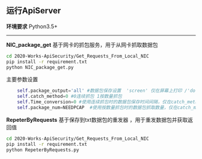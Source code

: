 ## 运行ApiServer
**环境要求**
Python3.5+

------------------
**NIC_package_get**
基于网卡的抓包服务，用于从网卡抓取数据包  
```bash
cd 2020-Works-ApiSecurity/Get_Requests_From_Local_NIC
pip install -r requirement.txt
python NIC_package_get.py
```
主要参数设置  
```python
    self.package_output='all' #数据包保存设置  'screen' 仅在屏幕上打印 /'document'保存到txt文件/'pcap' 保存到pcap文件 /'all' 全部选择
    self.catch_method=0 #0连续抓包 1按数量抓包
    self.Time_conversion=0 #使用连续抓包时的数据包保存时间间隔，仅在catch_method=0时有效
    self.package_num=NEEDPCAP  #使用按数量抓包时的数据包抓取数量，仅在catch_method=1时有效
```
**RepeterByRequests**
基于保存到txt数据包的重发器 ，用于重发数据包并获取返回值 
```bash
cd 2020-Works-ApiSecurity/Get_Requests_From_Local_NIC
pip install -r requirement.txt
python RepeterByRequests.py
```
